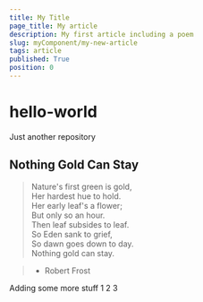 ```yaml
---
title: My Title
page_title: My article
description: My first article including a poem
slug: myComponent/my-new-article
tags: article
published: True
position: 0
---
```


# hello-world
Just another repository

## Nothing Gold Can Stay

> Nature's first green is gold,<br>
> Her hardest hue to hold.<br>
> Her early leaf's a flower;<br>
> But only so an hour.<br>
> Then leaf subsides to leaf.<br>
> So Eden sank to grief,<br>
> So dawn goes down to day.<br>
> Nothing gold can stay.<br>

> - Robert Frost


Adding some more stuff 1 2 3